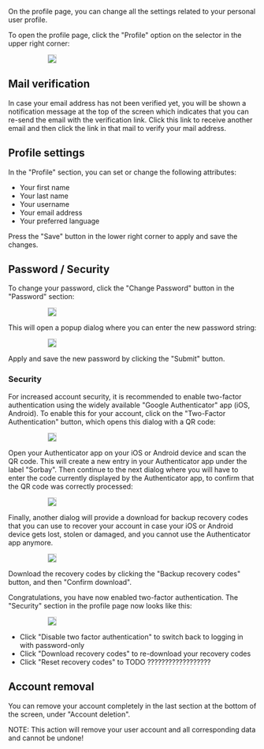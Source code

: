 On the profile page, you can change all the settings related to your
personal user profile.

To open the profile page, click the "Profile" option on the selector in the upper right corner:

<img style="margin-left: 80px; border: 1px; border-style: solid; border-color: lightgray" src="../img/profile_selector_open.png">

## Mail verification

In case your email address has not been verified yet, you will be shown a notification message
at the top of the screen which indicates that you can re-send the email with the verification
link. Click this link to receive another email and then click the link in that mail to verify
your mail address.

## Profile settings

In the "Profile" section, you can set or change the following attributes:

* Your first name
* Your last name
* Your username
* Your email address
* Your preferred language

Press the "Save" button in the lower right corner to apply and save the changes.

## Password / Security

To change your password, click the "Change Password" button in the "Password" section:

<img style="margin-left: 80px; border: 1px; border-style: solid; border-color: lightgray" src="../img/profile_change_password.png">

This will open a popup dialog where you can enter the new password string:

<img style="margin-left: 80px; border: 1px; border-style: solid; border-color: lightgray" src="../img/profile_change_password_confirm.png">

Apply and save the new password by clicking the "Submit" button.

### Security

For increased account security, it is recommended to enable two-factor authentication using
the widely available "Google Authenticator" app (iOS, Android). To enable this for your account,
click on the "Two-Factor Authentication" button, which opens this dialog with a QR code:

<img style="margin-left: 80px; border: 1px; border-style: solid; border-color: lightgray" src="../img/profile_totp_qr_code.png">

Open your Authenticator app on your iOS or Android device and scan the QR code. This will create
a new entry in your Authenticator app under the label "Sorbay". 
Then continue to the next dialog where you will have to enter the code currently displayed by the Authenticator app,
to confirm that the QR code was correctly processed:

<img style="margin-left: 80px; border: 1px; border-style: solid; border-color: lightgray" src="../img/profile_totp_verification_code.png">

Finally, another dialog will provide a download for backup recovery codes that you can use to 
recover your account in case your iOS or Android device gets lost, stolen or damaged, and you cannot
use the Authenticator app anymore.

<img style="margin-left: 80px; border: 1px; border-style: solid; border-color: lightgray" src="../img/profile_totp_recovery_codes.png">

Download the recovery codes by clicking the "Backup recovery codes" button, and then "Confirm download".

Congratulations, you have now enabled two-factor authentication. The "Security" section in the 
profile page now looks like this:

<img style="margin-left: 80px; border: 1px; border-style: solid; border-color: lightgray" src="../img/profile_security_section_totp_enabled.png">

* Click "Disable two factor authentication" to switch back to logging in with password-only
* Click "Download recovery codes" to re-download your recovery codes
* Click "Reset recovery codes" to TODO ??????????????????

## Account removal

You can remove your account completely in the last section at the 
bottom of the screen, under "Account deletion".

NOTE: This action will remove your user account
and all corresponding data and cannot be undone!

